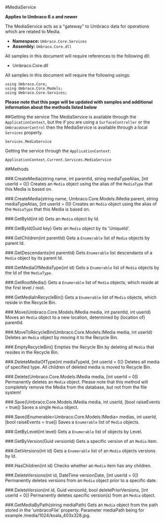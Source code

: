#MediaService

**Applies to Umbraco 6.x and newer**

The MediaService acts as a "gateway" to Umbraco data for operations which are related to Media.

 * **Namespace:** `Umbraco.Core.Services` 
 * **Assembly:** `Umbraco.Core.dll`

All samples in this document will require references to the following dll:

* Umbraco.Core.dll

All samples in this document will require the following usings:
	
	using Umbraco.Core;
	using Umbraco.Core.Models;
	using Umbraco.Core.Services;

**Please note that this page will be updated with samples and additional information about the methods listed below**

##Getting the service
The MediaService is available through the `ApplicationContext`, but the if you are using a `SurfaceController` or the `UmbracoUserControl` then the MediaService is available through a local `Services` property.

	Services.MediaService

Getting the service through the `ApplicationContext`:

	ApplicationContext.Current.Services.MediaService

##Methods

###.CreateMedia(string name, int parentId, string mediaTypeAlias, [int userId = 0])
Creates an `Media` object using the alias of the `MediaType` that this Media is based on.

###.CreateMedia(string name, Umbraco.Core.Models.IMedia parent, string mediaTypeAlias, [int userId = 0])
Creates an `Media` object using the alias of the `MediaType` that this Media is based on.

###.GetById(int id)
Gets an `Media` object by Id.

###.GetById(Guid key)
Gets an `Media` object by its 'UniqueId'.

###.GetChildren(int parentId)
Gets a `Enumerable` list of `Media` objects by parent Id.

###.GetDescendants(int parentId)
Gets `Enumerable` list descendants of a `Media` object by its parent Id.

###.GetMediaOfMediaType(int id)
Gets a `Enumerable` list of `Media` objects by the Id of the `MediaType`.

###.GetRootMedia()
Gets a `Enumerable` list of `Media` objects, which reside at the first level / root.

###.GetMediaInRecycleBin()
Gets a `Enumerable` list of `Media` objects, which reside in the Recycle Bin.

###.Move(Umbraco.Core.Models.IMedia media, int parentId, int userId)
Moves an `Media` object to a new location, determined by (location of) parentId.

###.MoveToRecycleBin(Umbraco.Core.Models.IMedia media, int userId)
Deletes an `Media` object by moving it to the Recycle Bin.

###.EmptyRecycleBin()
Empties the Recycle Bin by deleting all `Media` that resides in the Recycle Bin.

###.DeleteMediaOfType(int mediaTypeId, [int userId = 0])
Deletes all media of specified type. All children of deleted media is moved to Recycle Bin.

###.Delete(Umbraco.Core.Models.IMedia media, [int userId = 0])
Permanently deletes an `Media` object.
Please note that this method will completely remove the Media from the database, but not from the file system!

###.Save(Umbraco.Core.Models.IMedia media, int userId, [bool raiseEvents = true])
Saves a single `Media` object.

###.Save(IEnumerable<Umbraco.Core.Models.IMedia> medias, int userId, [bool raiseEvents = true])
Saves a `Enumerable` list of `Media` objects.

###.GetByLevel(int level)
Gets a `Enumerable` list of <see cref="T:Umbraco.Core.Models.IMedia"/> objects by Level.

###.GetByVersion(Guid versionId)
Gets a specific version of an `Media` item.

###.GetVersions(int id)
Gets a `Enumerable` list of an `Media` objects versions by Id.

###.HasChildren(int id)
Checks whether an `Media` item has any children.

###.DeleteVersions(int id, DateTime versionDate, [int userId = 0])
Permanently deletes versions from an `Media` object prior to a specific date.

###.DeleteVersion(int id, Guid versionId, bool deletePriorVersions, [int userId = 0])
Permanently deletes specific version(s) from an `Media` object.

###.GetMediaByPath(string mediaPath)
Gets an `Media` object from the path stored in the 'umbracoFile' property.
Parameter mediaPath being for example /media/1024/koala_403x328.jpg.
